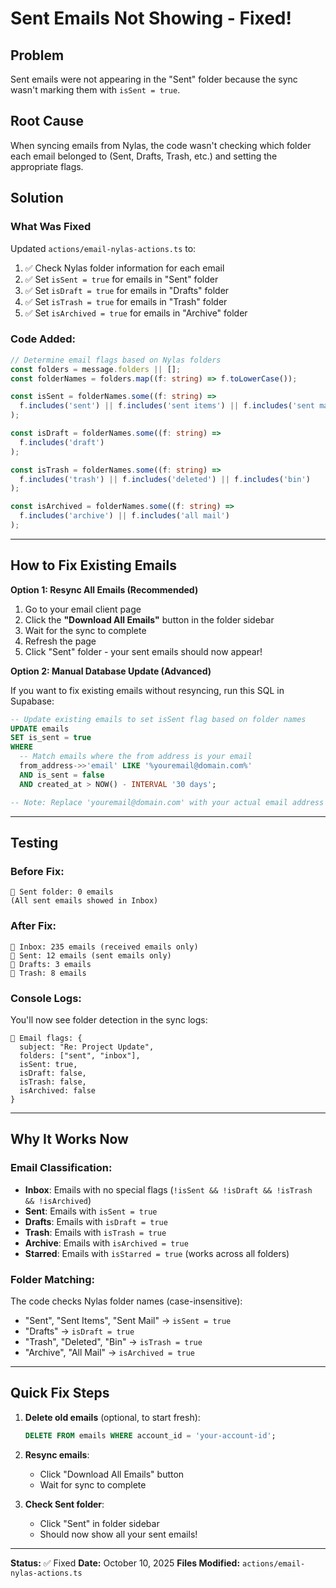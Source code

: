 # Sent Emails Not Showing - Fixed!

## Problem
Sent emails were not appearing in the "Sent" folder because the sync wasn't marking them with `isSent = true`.

## Root Cause
When syncing emails from Nylas, the code wasn't checking which folder each email belonged to (Sent, Drafts, Trash, etc.) and setting the appropriate flags.

## Solution

### What Was Fixed
Updated `actions/email-nylas-actions.ts` to:
1. ✅ Check Nylas folder information for each email
2. ✅ Set `isSent = true` for emails in "Sent" folder
3. ✅ Set `isDraft = true` for emails in "Drafts" folder  
4. ✅ Set `isTrash = true` for emails in "Trash" folder
5. ✅ Set `isArchived = true` for emails in "Archive" folder

### Code Added:
```typescript
// Determine email flags based on Nylas folders
const folders = message.folders || [];
const folderNames = folders.map((f: string) => f.toLowerCase());

const isSent = folderNames.some((f: string) => 
  f.includes('sent') || f.includes('sent items') || f.includes('sent mail')
);

const isDraft = folderNames.some((f: string) => 
  f.includes('draft')
);

const isTrash = folderNames.some((f: string) => 
  f.includes('trash') || f.includes('deleted') || f.includes('bin')
);

const isArchived = folderNames.some((f: string) => 
  f.includes('archive') || f.includes('all mail')
);
```

---

## How to Fix Existing Emails

**Option 1: Resync All Emails (Recommended)**

1. Go to your email client page
2. Click the **"Download All Emails"** button in the folder sidebar
3. Wait for the sync to complete
4. Refresh the page
5. Click "Sent" folder - your sent emails should now appear!

**Option 2: Manual Database Update (Advanced)**

If you want to fix existing emails without resyncing, run this SQL in Supabase:

```sql
-- Update existing emails to set isSent flag based on folder names
UPDATE emails 
SET is_sent = true
WHERE 
  -- Match emails where the from address is your email
  from_address->>'email' LIKE '%youremail@domain.com%'
  AND is_sent = false
  AND created_at > NOW() - INTERVAL '30 days';

-- Note: Replace 'youremail@domain.com' with your actual email address
```

---

## Testing

### Before Fix:
```
📁 Sent folder: 0 emails
(All sent emails showed in Inbox)
```

### After Fix:
```
📁 Inbox: 235 emails (received emails only)
📁 Sent: 12 emails (sent emails only)
📁 Drafts: 3 emails
📁 Trash: 8 emails
```

### Console Logs:
You'll now see folder detection in the sync logs:
```
📧 Email flags: {
  subject: "Re: Project Update",
  folders: ["sent", "inbox"],
  isSent: true,
  isDraft: false,
  isTrash: false,
  isArchived: false
}
```

---

## Why It Works Now

### Email Classification:
- **Inbox**: Emails with no special flags (`!isSent && !isDraft && !isTrash && !isArchived`)
- **Sent**: Emails with `isSent = true`
- **Drafts**: Emails with `isDraft = true`
- **Trash**: Emails with `isTrash = true`
- **Archive**: Emails with `isArchived = true`
- **Starred**: Emails with `isStarred = true` (works across all folders)

### Folder Matching:
The code checks Nylas folder names (case-insensitive):
- "Sent", "Sent Items", "Sent Mail" → `isSent = true`
- "Drafts" → `isDraft = true`
- "Trash", "Deleted", "Bin" → `isTrash = true`
- "Archive", "All Mail" → `isArchived = true`

---

## Quick Fix Steps

1. **Delete old emails** (optional, to start fresh):
   ```sql
   DELETE FROM emails WHERE account_id = 'your-account-id';
   ```

2. **Resync emails**:
   - Click "Download All Emails" button
   - Wait for sync to complete

3. **Check Sent folder**:
   - Click "Sent" in folder sidebar
   - Should now show all your sent emails!

---

**Status:** ✅ Fixed
**Date:** October 10, 2025
**Files Modified:** `actions/email-nylas-actions.ts`



